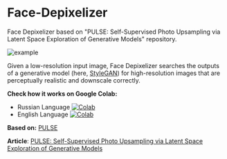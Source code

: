 # Face-Depixelizer
Face Depixelizer based on "PULSE: Self-Supervised Photo Upsampling via Latent Space Exploration of Generative Models" repository. 

![example](https://github.com/tg-bomze/Face-Depixelizer/raw/master/transformation.gif)

Given a low-resolution input image, Face Depixelizer searches the outputs of a generative model (here, [StyleGAN](https://github.com/NVlabs/stylegan)) for high-resolution images that are perceptually realistic and downscale correctly.

**Check how it works on Google Colab:**
- Russian Language [![Colab](https://camo.githubusercontent.com/52feade06f2fecbf006889a904d221e6a730c194/68747470733a2f2f636f6c61622e72657365617263682e676f6f676c652e636f6d2f6173736574732f636f6c61622d62616467652e737667)](https://colab.research.google.com/github/tg-bomze/Face-Depixelizer/blob/master/Face_Depixelizer_Rus.ipynb)
- English Language [![Colab](https://camo.githubusercontent.com/52feade06f2fecbf006889a904d221e6a730c194/68747470733a2f2f636f6c61622e72657365617263682e676f6f676c652e636f6d2f6173736574732f636f6c61622d62616467652e737667)](https://colab.research.google.com/github/tg-bomze/Face-Depixelizer/blob/master/Face_Depixelizer_Eng.ipynb)

**Based on:** [PULSE](https://github.com/adamian98/pulse)

**Article**: [PULSE: Self-Supervised Photo Upsampling via Latent Space Exploration of Generative Models](https://arxiv.org/abs/2003.03808)
